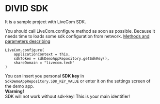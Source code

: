 # DIVID SDK

It is a sample project with LiveCom SDK.

You should call LiveCom.configure method as soon as possible. Because it needs time to loads some sdk configuration from network. [Methods and parameters describing](https://github.com/LiveComSollutions/livecom-android-documentation)

    LiveCom.configure(  
        applicationContext = this,  
        sdkToken = sdkDemoAppRepository.getSdkKey(),  
        shareDomain = "livecom.tech"  
    )

You can insert you personal **SDK key** in `SdkDemoAppRepository.SDK_KEY_VALUE` or enter it on the settings screen of the demo app.   
**Warning!**  
SDK will not work without sdk-key! This is your main identifier!
